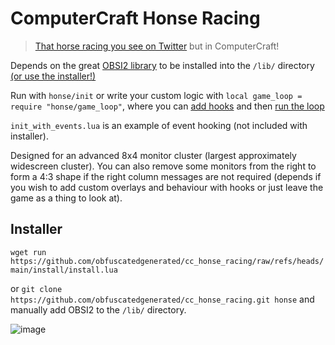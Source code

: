 # ComputerCraft Honse Racing

> [That horse racing you see on Twitter](https://x.com/snakesandrews) but in ComputerCraft!

Depends on the great [OBSI2 library](https://github.com/simadude/obsi2) to be installed into the `/lib/` directory [(or use the installer!)](#installer)

Run with `honse/init` or write your custom logic with `local game_loop = require "honse/game_loop"`, where you can [add hooks](game_loop.lua) and then [run the loop](init.lua)

`init_with_events.lua` is an example of event hooking (not included with installer).

Designed for an advanced 8x4 monitor cluster (largest approximately widescreen cluster). You can also remove some monitors from the right to form a 4:3 shape if the right column messages are not required (depends if you wish to add custom overlays and behaviour with hooks or just leave the game as a thing to look at).

## Installer

`wget run https://github.com/obfuscatedgenerated/cc_honse_racing/raw/refs/heads/main/install/install.lua`

or `git clone https://github.com/obfuscatedgenerated/cc_honse_racing.git honse` and manually add OBSI2 to the `/lib/` directory.

![image](https://github.com/user-attachments/assets/657e4aef-e772-4995-a871-8e4de941af22)
